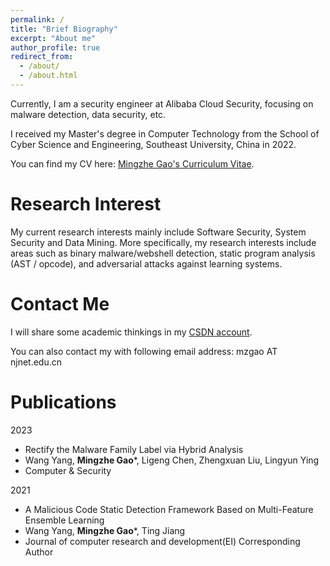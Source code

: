```yaml
---
permalink: /
title: "Brief Biography"
excerpt: "About me"
author_profile: true
redirect_from: 
  - /about/
  - /about.html
---
```



Currently, I am a security engineer at Alibaba Cloud Security, focusing on malware detection, data security, etc.

I received my Master's degree in Computer Technology from the School of Cyber Science and Engineering, Southeast University, China in 2022.


You can find my CV here: [Mingzhe Gao's Curriculum Vitae](../assets/Mingzhe_Gao_Resume.pdf).


Research Interest
======
My current research interests mainly include Software Security, System Security and Data Mining. More specifically, my research interests include areas such as binary malware/webshell detection, static program analysis (AST / opcode), and adversarial attacks against learning systems.


Contact Me
======

I will share some academic thinkings in my [CSDN account](https://mzgao.blog.csdn.net/).

You can also contact my with following email address: mzgao AT njnet.edu.cn


Publications
======

2023
  - Rectify the Malware Family Label via Hybrid Analysis
  - Wang Yang, **Mingzhe Gao***, Ligeng Chen, Zhengxuan Liu, Lingyun Ying
  - Computer & Security

2021
  - A Malicious Code Static Detection Framework Based on Multi-Feature Ensemble Learning
  - Wang Yang, **Mingzhe Gao***, Ting Jiang
  - Journal of computer research and development(EI) Corresponding Author
